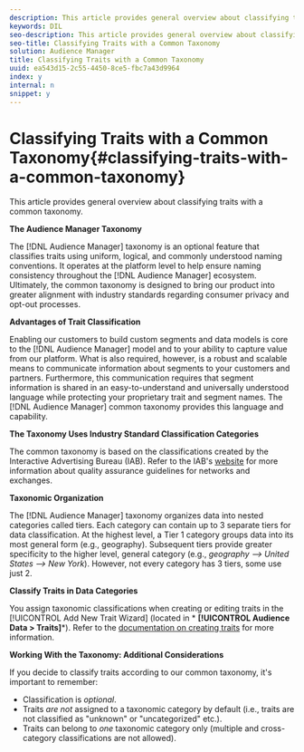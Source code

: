 ```yaml
---
description: This article provides general overview about classifying traits with a common taxonomy.
keywords: DIL
seo-description: This article provides general overview about classifying traits with a common taxonomy.
seo-title: Classifying Traits with a Common Taxonomy
solution: Audience Manager
title: Classifying Traits with a Common Taxonomy
uuid: ea543d15-2c55-4450-8ce5-fbc7a43d9964
index: y
internal: n
snippet: y
---
```


# Classifying Traits with a Common Taxonomy{#classifying-traits-with-a-common-taxonomy}

This article provides general overview about classifying traits with a common taxonomy.

 **The Audience Manager Taxonomy**

<!-- 

c_common_taxonomy_about.xml

 -->

The [!DNL Audience Manager] taxonomy is an optional feature that classifies traits using uniform, logical, and commonly understood naming conventions. It operates at the platform level to help ensure naming consistency throughout the [!DNL Audience Manager] ecosystem. Ultimately, the common taxonomy is designed to bring our product into greater alignment with industry standards regarding consumer privacy and opt-out processes.

**Advantages of Trait Classification**

Enabling our customers to build custom segments and data models is core to the [!DNL Audience Manager] model and to your ability to capture value from our platform. What is also required, however, is a robust and scalable means to communicate information about segments to your customers and partners. Furthermore, this communication requires that segment information is shared in an easy-to-understand and universally understood language while protecting your proprietary trait and segment names. The [!DNL Audience Manager] common taxonomy provides this language and capability.

**The Taxonomy Uses Industry Standard Classification Categories**

The common taxonomy is based on the classifications created by the Interactive Advertising Bureau (IAB). Refer to the IAB's [website](https://www.iab.net/iab_products_and_industry_services/508676/ne_guidelines) for more information about quality assurance guidelines for networks and exchanges.

**Taxonomic Organization**

The [!DNL Audience Manager] taxonomy organizes data into nested categories called tiers. Each category can contain up to 3 separate tiers for data classification. At the highest level, a Tier 1 category groups data into its most general form (e.g., geography). Subsequent tiers provide greater specificity to the higher level, general category (e.g., *geography --> United States --> New York*). However, not every category has 3 tiers, some use just 2.

**Classify Traits in Data Categories**

You assign taxonomic classifications when creating or editing traits in the [!UICONTROL Add New Trait Wizard] (located in * **[!UICONTROL Audience Data > Traits]***). Refer to the [documentation on creating traits](../../c-features/traits/create-onboarded-rule-based-traits.md#concept_D80233EF56764376B0F4C4FF882BAD2E) for more information.

**Working With the Taxonomy: Additional Considerations**

If you decide to classify traits according to our common taxonomy, it's important to remember:

* Classification is *optional*. 
* Traits *are not* assigned to a taxonomic category by default (i.e., traits are not classified as "unknown" or "uncategorized" etc.). 
* Traits can belong to *one* taxonomic category only (multiple and cross-category classifications are not allowed).

